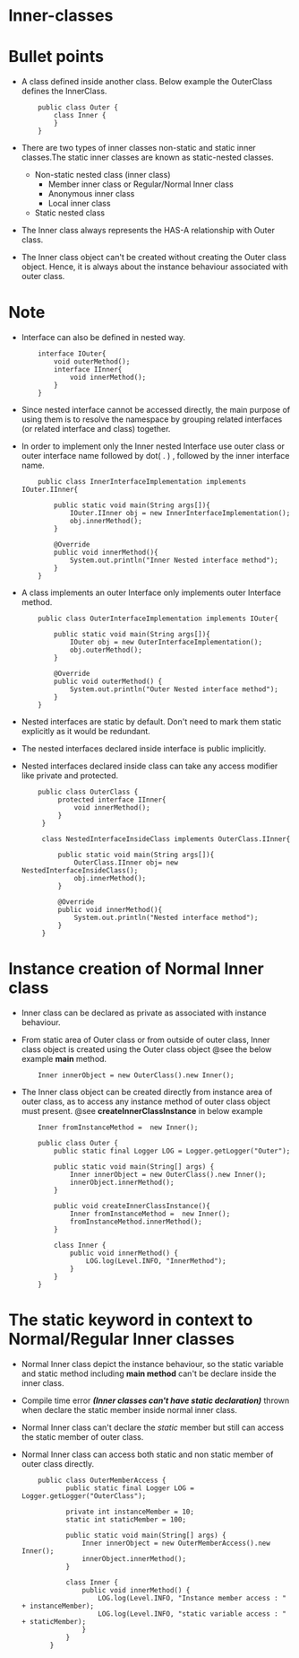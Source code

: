 # Inner-classes

# Bullet points
  - A class defined inside another class. Below example the OuterClass defines the InnerClass. 
    
    ```
        public class Outer {
            class Inner {
            }
        }
    ```
  - There are two types of inner classes non-static and static inner classes.The static inner classes are known as static-nested classes.
       - Non-static nested class (inner class)
            - Member inner class or Regular/Normal Inner class
            - Anonymous inner class
            - Local inner class
       - Static nested class
  - The Inner class always represents the HAS-A relationship with Outer class. 
  - The Inner class object can't be created without creating the Outer class object. Hence, 
  it is always about the instance behaviour associated with outer class.

# Note
  - Interface can also be defined in nested way. 
   
    ```
        interface IOuter{
            void outerMethod();
            interface IInner{
                void innerMethod();
            }
        }
    ```
    
  - Since nested interface cannot be accessed directly, the main purpose of using them is to resolve the namespace by grouping related interfaces (or related interface and class) together.  
  - In order to implement only the Inner nested Interface use outer class or outer interface name followed by dot( . ) , followed by the inner interface name.
    
    ```
        public class InnerInterfaceImplementation implements IOuter.IInner{
        
            public static void main(String args[]){
                IOuter.IInner obj = new InnerInterfaceImplementation();
                obj.innerMethod();
            }
        
            @Override
            public void innerMethod(){
                System.out.println("Inner Nested interface method");
            }
        }
    ```
  - A class implements an outer Interface only implements outer Interface method.
    
    ```
        public class OuterInterfaceImplementation implements IOuter{
        
            public static void main(String args[]){
                IOuter obj = new OuterInterfaceImplementation();
                obj.outerMethod();
            }
        
            @Override
            public void outerMethod() {
                System.out.println("Outer Nested interface method");
            }
        }
    ```  
  - Nested interfaces are static by default. Don't need to mark them static explicitly as it would be redundant.
  - The nested interfaces declared inside interface is public implicitly.
  - Nested interfaces declared inside class can take any access modifier like private and protected. 
   
    ```
        public class OuterClass {
             protected interface IInner{
                 void innerMethod();
             }
         }
         
         class NestedInterfaceInsideClass implements OuterClass.IInner{
         
             public static void main(String args[]){
                 OuterClass.IInner obj= new NestedInterfaceInsideClass();
                 obj.innerMethod();
             }
         
             @Override
             public void innerMethod(){
                 System.out.println("Nested interface method");
             }
         }  
    ```
    
# Instance creation of Normal Inner class
  - Inner class can be declared as private as associated with instance behaviour.
  - From static area of Outer class or from outside of outer class, Inner class object is created using the Outer class object @see the below example **main** method.
    ```
        Inner innerObject = new OuterClass().new Inner();
    ```
  - The Inner class object can be created directly from instance area of outer class,
  as to access any instance method of outer class object must present. @see **createInnerClassInstance** in below example
  
    ```
        Inner fromInstanceMethod =  new Inner();
    ```
  
    ```
        public class Outer {
            public static final Logger LOG = Logger.getLogger("Outer");
        
            public static void main(String[] args) {
                Inner innerObject = new OuterClass().new Inner();
                innerObject.innerMethod();
            }
            
            public void createInnerClassInstance(){
                Inner fromInstanceMethod =  new Inner();
                fromInstanceMethod.innerMethod();
            }
        
            class Inner {
                public void innerMethod() {
                    LOG.log(Level.INFO, "InnerMethod");
                }
            }
        }
    ```
# The static keyword in context to Normal/Regular Inner classes 
  - Normal Inner class depict the instance behaviour, so the static variable and static 
  method including **main method** can't be declare inside the inner class.
  - Compile time error ***(Inner classes can't have static declaration)*** thrown when declare the 
  static member inside normal inner class.
  - Normal Inner class can't declare the *static* member but still can access the static member of outer class.
  - Normal Inner class can access both static and non static member of outer class directly. 
    
    ```
        public class OuterMemberAccess {
               public static final Logger LOG = Logger.getLogger("OuterClass");
           
               private int instanceMember = 10;
               static int staticMember = 100;
           
               public static void main(String[] args) {
                   Inner innerObject = new OuterMemberAccess().new Inner();
                   innerObject.innerMethod();
               }
           
               class Inner {
                   public void innerMethod() {
                       LOG.log(Level.INFO, "Instance member access : " + instanceMember);
                       LOG.log(Level.INFO, "static variable access : " + staticMember);
                   }
               }
           }

    ```
